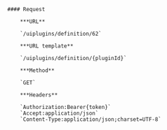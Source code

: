     #### Request

        ***URL**

        `/uiplugins/definition/62`

        ***URL template**

        `/uiplugins/definition/{pluginId}`

        ***Method**

        `GET`

        ***Headers**

        `Authorization:Bearer{token}`
        `Accept:application/json`
        `Content-Type:application/json;charset=UTF-8`
